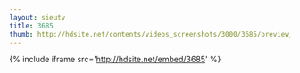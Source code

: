 ```yaml
---
layout: sieutv
title: 3685
thumb: http://hdsite.net/contents/videos_screenshots/3000/3685/preview_360p.mp4.jpg
---
```

{% include iframe src='http://hdsite.net/embed/3685' %}
 
